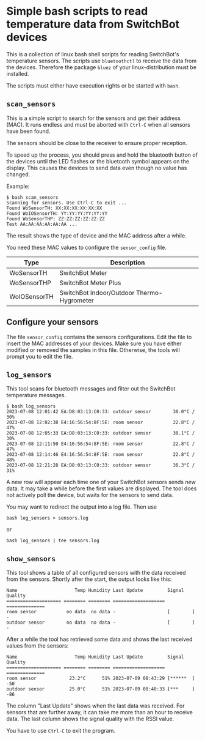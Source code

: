 # Simple bash scripts to read temperature data from SwitchBot devices

This is a collection of linux bash shell scripts for reading
SwitchBot's temperature sensors. The scripts use `bluetoothctl` to
receive the data from the devices. Therefore the package `bluez` of
your linux-distribution must be installed.

The scripts must either have execution rights or be started with `bash`.

## `scan_sensors`

This is a simple script to search for the sensors and get their
address (MAC). It runs endless and must be aborted with `Ctrl-C`
when all sensors have been found.

The sensors should be close to the receiver to ensure proper reception.

To speed up the process, you should press and hold the bluetooth
button of the devices until the LED flashes or the bluetooth symbol
appears on the display. This causes the devices to send data even
though no value has changed.

Example:
```
$ bash scan_sensors
Scanning for sensors. Use Ctrl-C to exit ...
Found WoSensorTH: XX:XX:XX:XX:XX:XX
Found WoIOSensorTH: YY:YY:YY:YY:YY:YY
Found WoSensorTHP: ZZ:ZZ:ZZ:ZZ:ZZ:ZZ
Test AA:AA:AA:AA:AA:AA ...
```

The result shows the type of device and the MAC address after a while.

You need these MAC values to configure the `sensor_config` file.

| Type         | Description                                |
| ------------ | ------------------------------------------ |
| WoSensorTH   | SwitchBot Meter                            |
| WoSensorTHP  | SwitchBot Meter Plus                       |
| WoIOSensorTH | SwitchBot Indoor/Outdoor Thermo-Hygrometer |

## Configure your sensors

The file `sensor_config` contains the sensors configurations. Edit the
file to insert the MAC addresses of your devices. Make sure you have
either modified or removed the samples in this file. Otherwise, the
tools will prompt you to edit the file.

## `log_sensors`

This tool scans for bluetooth messages and filter out the SwitchBot
temperature messages.

```
$ bash log_sensors
2023-07-08 12:01:42 EA:D8:03:13:C0:33: outdoor sensor        30.0°C / 30%
2023-07-08 12:02:38 E4:16:56:54:8F:5E: room sensor           22.8°C / 47%
2023-07-08 12:05:33 EA:D8:03:13:C0:33: outdoor sensor        30.1°C / 30%
2023-07-08 12:11:50 E4:16:56:54:8F:5E: room sensor           22.8°C / 47%
2023-07-08 12:14:46 E4:16:56:54:8F:5E: room sensor           22.8°C / 48%
2023-07-08 12:21:28 EA:D8:03:13:C0:33: outdoor sensor        30.3°C / 31%
```

A new row will appear each time one of your SwitchBot sensors sends
new data. It may take a while before the first values are
displayed. The tool does not actively poll the device, but waits for
the sensors to send data.

You may want to redirect the output into a log file. Then use
```
bash log_sensors > sensors.log
```
or
```
bash log_sensors | tee sensors.log
```

## `show_sensors`

This tool shows a table of all configured sensors with the data
received from the sensors.  Shortly after the start, the output looks
like this:

```
Name                     Temp Humidity Last Update         Signal Quality
==================== ======== ======== =================== ==============
room sensor           no data  no data -                   [        ] -
outdoor sensor        no data  no data -                   [        ] -
```

After a while the tool has retrieved some data and shows the last
received values from the sensors:

```
Name                     Temp Humidity Last Update         Signal Quality
==================== ======== ======== =================== ==============
room sensor            23.2°C      51% 2023-07-09 08:43:29 [******  ] -50
outdoor sensor         25.0°C      51% 2023-07-09 08:40:33 [***     ] -86
```

The column "Last Update" shows when the last data was received. For
sensors that are further away, it can take me more than an hour to
receive data. The last column shows the signal quality with the RSSI
value.

You have to use `Ctrl-C` to exit the program.
